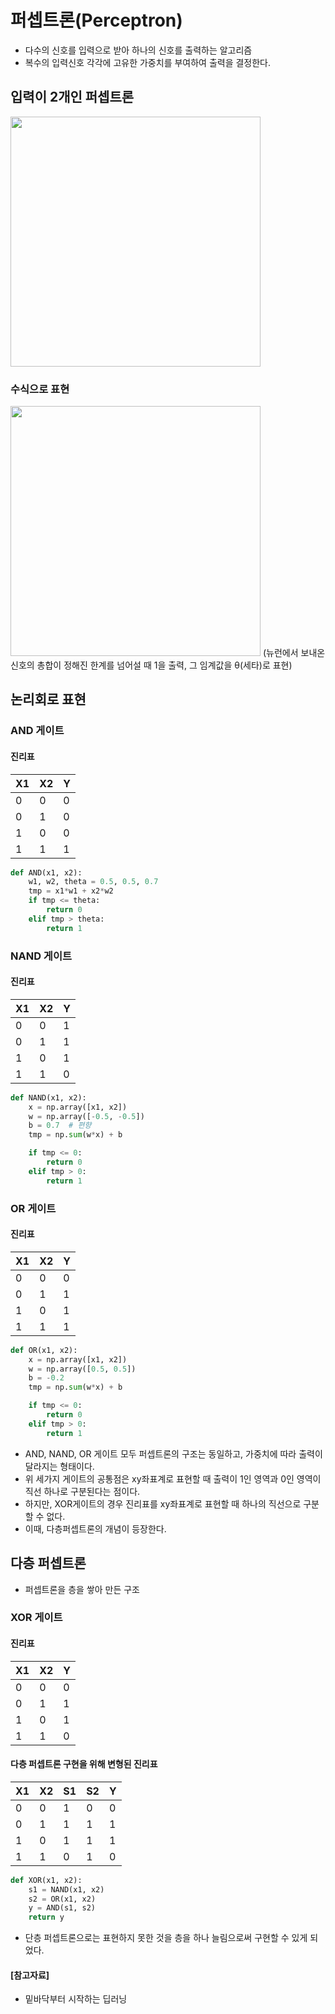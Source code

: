 # 퍼셉트론(Perceptron)
- 다수의 신호를 입력으로 받아 하나의 신호를 출력하는 알고리즘
- 복수의 입력신호 각각에 고유한 가중치를 부여하여 출력을 결정한다.


## 입력이 2개인 퍼셉트론 
<img src="https://user-images.githubusercontent.com/59792046/114493531-ae93b100-9c55-11eb-8dc2-05a3a53201de.jpg" width="400">



### 수식으로 표현
<img src="https://user-images.githubusercontent.com/59792046/114494086-a720d780-9c56-11eb-85cc-b1609c04a595.jpg" width="400"> 
(뉴런에서 보내온 신호의 총합이 정해진 한계를 넘어설 때 1을 출력, 그 임계값을 θ(세타)로 표현)




## 논리회로 표현
### AND 게이트
#### 진리표
|X1|X2|Y|
|------|---|----|
|0|0|0|
|0|1|0|
|1|0|0|
|1|1|1|

```python
def AND(x1, x2):
    w1, w2, theta = 0.5, 0.5, 0.7
    tmp = x1*w1 + x2*w2
    if tmp <= theta:
        return 0
    elif tmp > theta:
        return 1
```

### NAND 게이트
#### 진리표
|X1|X2|Y|
|------|---|----|
|0|0|1|
|0|1|1|
|1|0|1|
|1|1|0|

```python
def NAND(x1, x2):
    x = np.array([x1, x2])
    w = np.array([-0.5, -0.5])
    b = 0.7  # 편향
    tmp = np.sum(w*x) + b

    if tmp <= 0:
        return 0
    elif tmp > 0:
        return 1
```

### OR 게이트
#### 진리표
|X1|X2|Y|
|------|---|----|
|0|0|0|
|0|1|1|
|1|0|1|
|1|1|1|

```python
def OR(x1, x2):
    x = np.array([x1, x2])
    w = np.array([0.5, 0.5])
    b = -0.2
    tmp = np.sum(w*x) + b

    if tmp <= 0:
        return 0
    elif tmp > 0:
        return 1
```
- AND, NAND, OR 게이트 모두 퍼셉트론의 구조는 동일하고, 가중치에 따라 출력이 달라지는 형태이다.
- 위 세가지 게이트의 공통점은 xy좌표계로 표현할 때 출력이 1인 영역과 0인 영역이 직선 하나로 구분된다는 점이다.
- 하지만, XOR게이트의 경우 진리표를 xy좌표계로 표현할 때 하나의 직선으로 구분할 수 없다. 
- 이때, 다층퍼셉트론의 개념이 등장한다.

## 다층 퍼셉트론
- 퍼셉트론을 층을 쌓아 만든 구조

### XOR 게이트
#### 진리표
|X1|X2|Y|
|------|---|----|
|0|0|0|
|0|1|1|
|1|0|1|
|1|1|0|

#### 다층 퍼셉트론 구현을 위해 변형된 진리표
|X1|X2|S1|S2|Y|
|------|---|---|---|---|
|0|0|1|0|0|
|0|1|1|1|1|
|1|0|1|1|1|
|1|1|0|1|0|

```python
def XOR(x1, x2):
    s1 = NAND(x1, x2)
    s2 = OR(x1, x2)
    y = AND(s1, s2)
    return y
```

- 단층 퍼셉트론으로는 표현하지 못한 것을 층을 하나 늘림으로써 구현할 수 있게 되었다.


#### [참고자료]
- 밑바닥부터 시작하는 딥러닝
